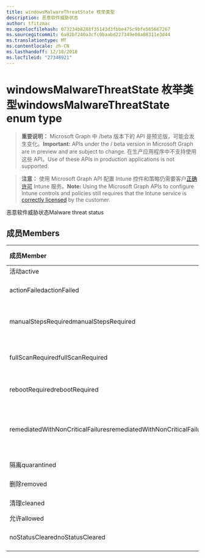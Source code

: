 ```yaml
---
title: windowsMalwareThreatState 枚举类型
description: 恶意软件威胁状态
author: tfitzmac
ms.openlocfilehash: 073234b8288f35143d3fbbe475c9bfe565667267
ms.sourcegitcommit: 6a82bf240a3cfc0baabd227349e08a08311e3d44
ms.translationtype: MT
ms.contentlocale: zh-CN
ms.lasthandoff: 12/18/2018
ms.locfileid: "27348921"
---
```

# <a name="windowsmalwarethreatstate-enum-type"></a><span data-ttu-id="ad0b1-103">windowsMalwareThreatState 枚举类型</span><span class="sxs-lookup"><span data-stu-id="ad0b1-103">windowsMalwareThreatState enum type</span></span>

> <span data-ttu-id="ad0b1-104">**重要说明：** Microsoft Graph 中 /beta 版本下的 API 是预览版，可能会发生变化。</span><span class="sxs-lookup"><span data-stu-id="ad0b1-104">**Important:** APIs under the / beta version in Microsoft Graph are in preview and are subject to change.</span></span> <span data-ttu-id="ad0b1-105">在生产应用程序中不支持使用这些 API。</span><span class="sxs-lookup"><span data-stu-id="ad0b1-105">Use of these APIs in production applications is not supported.</span></span>

> <span data-ttu-id="ad0b1-106">**注意：** 使用 Microsoft Graph API 配置 Intune 控件和策略仍需要客户[正确许可](https://go.microsoft.com/fwlink/?linkid=839381) Intune 服务。</span><span class="sxs-lookup"><span data-stu-id="ad0b1-106">**Note:** Using the Microsoft Graph APIs to configure Intune controls and policies still requires that the Intune service is [correctly licensed](https://go.microsoft.com/fwlink/?linkid=839381) by the customer.</span></span>

<span data-ttu-id="ad0b1-107">恶意软件威胁状态</span><span class="sxs-lookup"><span data-stu-id="ad0b1-107">Malware threat status</span></span>
## <a name="members"></a><span data-ttu-id="ad0b1-108">成员</span><span class="sxs-lookup"><span data-stu-id="ad0b1-108">Members</span></span>
|<span data-ttu-id="ad0b1-109">成员</span><span class="sxs-lookup"><span data-stu-id="ad0b1-109">Member</span></span>|<span data-ttu-id="ad0b1-110">值</span><span class="sxs-lookup"><span data-stu-id="ad0b1-110">Value</span></span>|<span data-ttu-id="ad0b1-111">说明</span><span class="sxs-lookup"><span data-stu-id="ad0b1-111">Description</span></span>|
|:---|:---|:---|
|<span data-ttu-id="ad0b1-112">活动</span><span class="sxs-lookup"><span data-stu-id="ad0b1-112">active</span></span>|<span data-ttu-id="ad0b1-113">0</span><span class="sxs-lookup"><span data-stu-id="ad0b1-113">0</span></span>|<span data-ttu-id="ad0b1-114">活动</span><span class="sxs-lookup"><span data-stu-id="ad0b1-114">Active</span></span>|
|<span data-ttu-id="ad0b1-115">actionFailed</span><span class="sxs-lookup"><span data-stu-id="ad0b1-115">actionFailed</span></span>|<span data-ttu-id="ad0b1-116">1</span><span class="sxs-lookup"><span data-stu-id="ad0b1-116">1</span></span>|<span data-ttu-id="ad0b1-117">失败的操作</span><span class="sxs-lookup"><span data-stu-id="ad0b1-117">Action failed</span></span>|
|<span data-ttu-id="ad0b1-118">manualStepsRequired</span><span class="sxs-lookup"><span data-stu-id="ad0b1-118">manualStepsRequired</span></span>|<span data-ttu-id="ad0b1-119">2</span><span class="sxs-lookup"><span data-stu-id="ad0b1-119">2</span></span>|<span data-ttu-id="ad0b1-120">所需的手动步骤</span><span class="sxs-lookup"><span data-stu-id="ad0b1-120">Manual steps required</span></span>|
|<span data-ttu-id="ad0b1-121">fullScanRequired</span><span class="sxs-lookup"><span data-stu-id="ad0b1-121">fullScanRequired</span></span>|<span data-ttu-id="ad0b1-122">3</span><span class="sxs-lookup"><span data-stu-id="ad0b1-122">3</span></span>|<span data-ttu-id="ad0b1-123">所需的完全扫描</span><span class="sxs-lookup"><span data-stu-id="ad0b1-123">Full scan required</span></span>|
|<span data-ttu-id="ad0b1-124">rebootRequired</span><span class="sxs-lookup"><span data-stu-id="ad0b1-124">rebootRequired</span></span>|<span data-ttu-id="ad0b1-125">4</span><span class="sxs-lookup"><span data-stu-id="ad0b1-125">4</span></span>|<span data-ttu-id="ad0b1-126">需要重新启动</span><span class="sxs-lookup"><span data-stu-id="ad0b1-126">Reboot required</span></span>|
|<span data-ttu-id="ad0b1-127">remediatedWithNonCriticalFailures</span><span class="sxs-lookup"><span data-stu-id="ad0b1-127">remediatedWithNonCriticalFailures</span></span>|<span data-ttu-id="ad0b1-128">5</span><span class="sxs-lookup"><span data-stu-id="ad0b1-128">5</span></span>|<span data-ttu-id="ad0b1-129">非关键失败修正</span><span class="sxs-lookup"><span data-stu-id="ad0b1-129">Remediated with non critical failures</span></span> |
|<span data-ttu-id="ad0b1-130">隔离</span><span class="sxs-lookup"><span data-stu-id="ad0b1-130">quarantined</span></span>|<span data-ttu-id="ad0b1-131">6</span><span class="sxs-lookup"><span data-stu-id="ad0b1-131">6</span></span>|<span data-ttu-id="ad0b1-132">隔离</span><span class="sxs-lookup"><span data-stu-id="ad0b1-132">Quarantined</span></span>|
|<span data-ttu-id="ad0b1-133">删除</span><span class="sxs-lookup"><span data-stu-id="ad0b1-133">removed</span></span>|<span data-ttu-id="ad0b1-134">7</span><span class="sxs-lookup"><span data-stu-id="ad0b1-134">7</span></span>|<span data-ttu-id="ad0b1-135">已删除</span><span class="sxs-lookup"><span data-stu-id="ad0b1-135">Removed</span></span>|
|<span data-ttu-id="ad0b1-136">清理</span><span class="sxs-lookup"><span data-stu-id="ad0b1-136">cleaned</span></span>|<span data-ttu-id="ad0b1-137">8</span><span class="sxs-lookup"><span data-stu-id="ad0b1-137">8</span></span>|<span data-ttu-id="ad0b1-138">清理</span><span class="sxs-lookup"><span data-stu-id="ad0b1-138">Cleaned</span></span>|
|<span data-ttu-id="ad0b1-139">允许</span><span class="sxs-lookup"><span data-stu-id="ad0b1-139">allowed</span></span>|<span data-ttu-id="ad0b1-140">9</span><span class="sxs-lookup"><span data-stu-id="ad0b1-140">9</span></span>|<span data-ttu-id="ad0b1-141">允许</span><span class="sxs-lookup"><span data-stu-id="ad0b1-141">Allowed</span></span>|
|<span data-ttu-id="ad0b1-142">noStatusCleared</span><span class="sxs-lookup"><span data-stu-id="ad0b1-142">noStatusCleared</span></span>|<span data-ttu-id="ad0b1-143">10</span><span class="sxs-lookup"><span data-stu-id="ad0b1-143">10</span></span>|<span data-ttu-id="ad0b1-144">清除无状态</span><span class="sxs-lookup"><span data-stu-id="ad0b1-144">No status cleared</span></span>|





